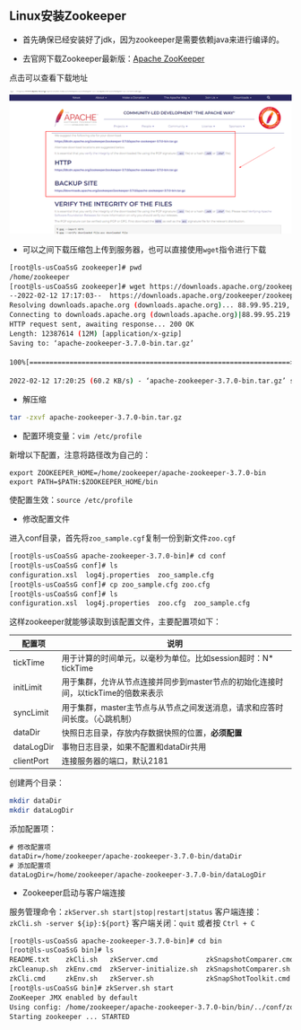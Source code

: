 ## Linux安装Zookeeper

- 首先确保已经安装好了jdk，因为zookeeper是需要依赖java来进行编译的。

- 去官网下载Zookeeper最新版：[Apache ZooKeeper](https://zookeeper.apache.org/releases.html)

点击可以查看下载地址

![image-20220212171433327](zookeeper/image-20220212171433327.png)

- 可以之间下载压缩包上传到服务器，也可以直接使用`wget`指令进行下载

```sh
[root@ls-usCoaSsG zookeeper]# pwd
/home/zookeeper
[root@ls-usCoaSsG zookeeper]# wget https://downloads.apache.org/zookeeper/zookeeper-3.7.0/apache-zookeeper-3.7.0-bin.tar.gz
--2022-02-12 17:17:03--  https://downloads.apache.org/zookeeper/zookeeper-3.7.0/apache-zookeeper-3.7.0-bin.tar.gz
Resolving downloads.apache.org (downloads.apache.org)... 88.99.95.219, 135.181.214.104, 2a01:4f8:10a:201a::2, ...
Connecting to downloads.apache.org (downloads.apache.org)|88.99.95.219|:443... connected.
HTTP request sent, awaiting response... 200 OK
Length: 12387614 (12M) [application/x-gzip]
Saving to: ‘apache-zookeeper-3.7.0-bin.tar.gz’

100%[=================================================================>] 12,387,614  52.1KB/s   in 3m 21s 

2022-02-12 17:20:25 (60.2 KB/s) - ‘apache-zookeeper-3.7.0-bin.tar.gz’ saved [12387614/12387614]
```

- 解压缩

```sh
tar -zxvf apache-zookeeper-3.7.0-bin.tar.gz
```

- 配置环境变量：`vim /etc/profile`

新增以下配置，注意将路径改为自己的：

```properties
export ZOOKEEPER_HOME=/home/zookeeper/apache-zookeeper-3.7.0-bin
export PATH=$PATH:$ZOOKEEPER_HOME/bin
```

使配置生效：`source /etc/profile`

- 修改配置文件

进入conf目录，首先将`zoo_sample.cgf`复制一份到新文件`zoo.cgf`

```sh
[root@ls-usCoaSsG apache-zookeeper-3.7.0-bin]# cd conf
[root@ls-usCoaSsG conf]# ls
configuration.xsl  log4j.properties  zoo_sample.cfg
[root@ls-usCoaSsG conf]# cp zoo_sample.cfg zoo.cfg
[root@ls-usCoaSsG conf]# ls
configuration.xsl  log4j.properties  zoo.cfg  zoo_sample.cfg
```

这样zookeeper就能够读取到该配置文件，主要配置项如下：

| 配置项     | 说明                                                         |
| ---------- | ------------------------------------------------------------ |
| tickTime   | 用于计算的时间单元，以毫秒为单位。比如session超时：N* tickTime |
| initLimit  | 用于集群，允许从节点连接并同步到master节点的初始化连接时间，以tickTime的倍数来表示 |
| syncLimit  | 用于集群，master主节点与从节点之间发送消息，请求和应答时间长度。（心跳机制） |
| dataDir    | 快照日志目录，存放内存数据快照的位置，**必须配置**           |
| dataLogDir | 事物日志目录，如果不配置和dataDir共用                        |
| clientPort | 连接服务器的端口，默认2181                                   |

创建两个目录：

```sh
mkdir dataDir
mkdir dataLogDir
```

添加配置项：

```properties
# 修改配置项
dataDir=/home/zookeeper/apache-zookeeper-3.7.0-bin/dataDir
# 添加配置项
dataLogDir=/home/zookeeper/apache-zookeeper-3.7.0-bin/dataLogDir
```

- Zookeeper启动与客户端连接

服务管理命令：`zkServer.sh start|stop|restart|status`
 客户端连接：`zkCli.sh -server ${ip}:${port}`
 客户端关闭：`quit` 或者按 `Ctrl + C`

```sh
[root@ls-usCoaSsG apache-zookeeper-3.7.0-bin]# cd bin
[root@ls-usCoaSsG bin]# ls
README.txt    zkCli.sh   zkServer.cmd            zkSnapshotComparer.cmd  zkSnapShotToolkit.sh
zkCleanup.sh  zkEnv.cmd  zkServer-initialize.sh  zkSnapshotComparer.sh   zkTxnLogToolkit.cmd
zkCli.cmd     zkEnv.sh   zkServer.sh             zkSnapShotToolkit.cmd   zkTxnLogToolkit.sh
[root@ls-usCoaSsG bin]# zkServer.sh start
ZooKeeper JMX enabled by default
Using config: /home/zookeeper/apache-zookeeper-3.7.0-bin/bin/../conf/zoo.cfg
Starting zookeeper ... STARTED
```

